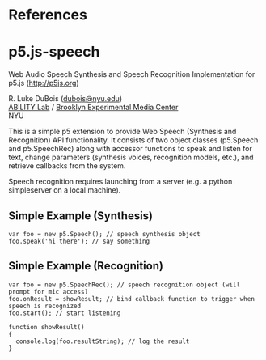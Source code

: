 # References
# p5.js-speech
Web Audio Speech Synthesis and Speech Recognition Implementation for p5.js (http://p5js.org)

R. Luke DuBois (dubois@nyu.edu)   
[ABILITY Lab](http://abilitylab.nyu.edu) / [Brooklyn Experimental Media Center](http://bxmc.poly.edu)   
NYU

This is a simple p5 extension to provide Web Speech (Synthesis and Recognition) API functionality.  It consists of two object classes (p5.Speech and p5.SpeechRec) along with accessor functions to speak and listen for text, change parameters (synthesis voices, recognition models, etc.), and retrieve callbacks from the system.

Speech recognition requires launching from a server (e.g. a python simpleserver on a local machine).

## Simple Example (Synthesis)
```
var foo = new p5.Speech(); // speech synthesis object
foo.speak('hi there'); // say something
```
## Simple Example (Recognition)
```
var foo = new p5.SpeechRec(); // speech recognition object (will prompt for mic access)
foo.onResult = showResult; // bind callback function to trigger when speech is recognized
foo.start(); // start listening

function showResult()
{
  console.log(foo.resultString); // log the result
}
```
